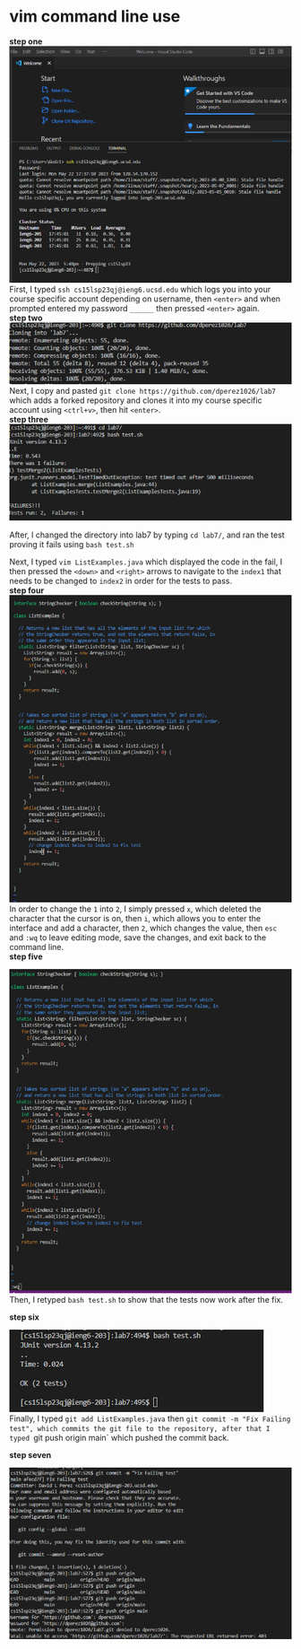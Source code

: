 # vim command line use  
**step one**  
![image](lab71.png)  
First, I typed `ssh cs15lsp23qj@ieng6.ucsd.edu` which logs you into your course specific account depending on username, then `<enter>` and when prompted entered my password `______` then pressed `<enter>` again.  
**step two**
![Image](lab72.png)  
Next, I copy and pasted `git clone https://github.com/dperez1026/lab7` which adds a forked repository and clones it into my course specific account using `<ctrl+v>`, then hit `<enter>`.   
**step three**  
![Image](lab73.png)   
 
After, I changed the directory into lab7 by typing `cd lab7/`, and ran the test proving it fails using `bash test.sh`  

Next, I typed `vim ListExamples.java` which displayed the code in the fail, I then pressed the `<down>` and `<right>` arrows to navigate to the `index1` that needs to be changed to `index2` in order for the tests to pass.  
**step four**
 ![image](lab74.png)   
 In order to change the `1` into `2`, I simply pressed `x`, which deleted the character that the cursor is on, then `i`, which allows you to enter the interface and add a character, then `2`, which changes the value, then `esc` and `:wq` to leave editing mode, save the changes, and exit back to the command line.  
 **step five**
 
 ![image](lab75.png)  
 Then, I retyped `bash test.sh` to show that the tests now work after the fix.  
 
 **step six**  


![image](lab76.png)  
Finally, I typed `git add ListExamples.java` then `git commit -m "Fix Failing test", which commits the git file to the repository, after that I typed `git push origin main` which pushed the commit back. 

  **step seven**  


  ![image](lab77.png)


